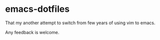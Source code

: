 emacs-dotfiles
==============

That my another attempt to switch from few years of using vim to emacs.

Any feedback is welcome.
